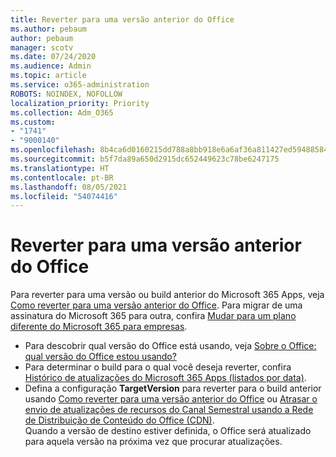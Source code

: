 ```yaml
---
title: Reverter para uma versão anterior do Office
ms.author: pebaum
author: pebaum
manager: scotv
ms.date: 07/24/2020
ms.audience: Admin
ms.topic: article
ms.service: o365-administration
ROBOTS: NOINDEX, NOFOLLOW
localization_priority: Priority
ms.collection: Adm_O365
ms.custom:
- "1741"
- "9000140"
ms.openlocfilehash: 8b4ca6d0160215dd788a8bb918e6a6af36a811427ed594885843140cc1727c16
ms.sourcegitcommit: b5f7da89a650d2915dc652449623c78be6247175
ms.translationtype: HT
ms.contentlocale: pt-BR
ms.lasthandoff: 08/05/2021
ms.locfileid: "54074416"
---
```

# <a name="roll-back-to-an-earlier-build-of-office"></a>Reverter para uma versão anterior do Office

Para reverter para uma versão ou build anterior do Microsoft 365 Apps, veja [Como reverter para uma versão anterior do Office](https://support.microsoft.com/help/2770432/how-to-revert-to-an-earlier-version-of-office-2013-or-office-2016-clic). Para migrar de uma assinatura do Microsoft 365 para outra, confira [Mudar para um plano diferente do Microsoft 365 para empresas](https://docs.microsoft.com/office365/admin/subscriptions-and-billing/switch-to-a-different-plan).

- Para descobrir qual versão do Office está usando, veja [Sobre o Office: qual versão do Office estou usando?](https://support.office.com/article/about-office-what-version-of-office-am-i-using-932788b8-a3ce-44bf-bb09-e334518b8b19)
- Para determinar o build para o qual você deseja reverter, confira [Histórico de atualizações do Microsoft 365 Apps (listados por data)](https://docs.microsoft.com/officeupdates/update-history-office365-proplus-by-date?redirectSourcePath=%252fen-us%252farticle%252fae942449-1fca-4484-898b-a933ea23def7).
- Defina a configuração **TargetVersion** para reverter para o build anterior usando [Como reverter para uma versão anterior do Office](https://support.microsoft.com/help/2770432/how-to-revert-to-an-earlier-version-of-office-2013-or-office-2016-clic) ou [Atrasar o envio de atualizações de recursos do Canal Semestral usando a Rede de Distribuição de Conteúdo do Office (CDN)](https://docs.microsoft.com/deployoffice/delay-receiving-feature-updates-from-deferred-channel-for-office-365-proplus#delay-receiving-feature-updates-from-semi-annual-channel-when-using-the-office-content-delivery-network-cdn).</br>
    Quando a versão de destino estiver definida, o Office será atualizado para aquela versão na próxima vez que procurar atualizações.